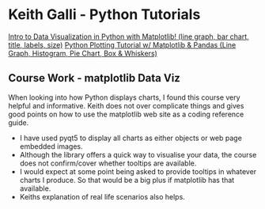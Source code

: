 # Keith Galli - Python Tutorials

[Intro to Data Visualization in Python with Matplotlib! (line graph, bar chart, title, labels, size)](https://youtu.be/DAQNHzOcO5A)
[Python Plotting Tutorial w/ Matplotlib & Pandas (Line Graph, Histogram, Pie Chart, Box & Whiskers)](https://youtu.be/0P7QnIQDBJY?si=uINxscziUsqVM4_Y)

## Course Work - matplotlib Data Viz

When looking into how Python displays charts, I found this course very helpful and informative. Keith does not over complicate things and gives good points on how to use the matplotlib web site as a coding reference guide.

- I have used pyqt5 to display all charts as either objects or web page embedded images.
- Although the library offers a quick way to visualise your data, the course does not confirm/cover whether tooltips are available.
- I would expect at some point being asked to provide tooltips in whatever charts I produce. So that would be a big plus if matplotlib has that available.
- Keiths explanation of real life scenarios also helps. 
